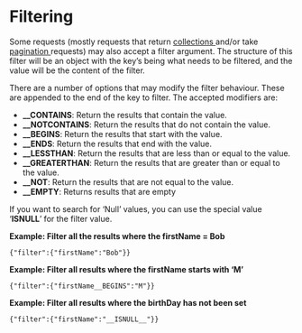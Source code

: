 # Filtering

Some requests \(mostly requests that return [collections ](collections.md)and/or take [pagination ](pagination.md)requests\) may also accept a filter argument. The structure of this filter will be an object with the key’s being what needs to be filtered, and the value will be the content of the filter.

There are a number of options that may modify the filter behaviour. These are appended to the end of the key to filter. The accepted modifiers are:

* **\_\_CONTAINS**: Return the results that contain the value.
* **\_\_NOTCONTAINS**: Return the results that do not contain the value.
* **\_\_BEGINS**: Return the results that start with the value.
* **\_\_ENDS**: Return the results that end with the value.
* **\_\_LESSTHAN**: Return the results that are less than or equal to the value.
* **\_\_GREATERTHAN**: Return the results that are greater than or equal to the value.
* **\_\_NOT**: Return the results that are not equal to the value.
* **\_\_EMPTY**: Returns results that are empty

If you want to search for ‘Null’ values, you can use the special value ‘**ISNULL**’ for the filter value.

**Example: Filter all the results where the firstName = Bob**

`{"filter":{"firstName":"Bob"}}`

**Example: Filter all results where the firstName starts with ‘M’**

`{"filter":{"firstName__BEGINS":"M"}}`

**Example: Filter all results where the birthDay has not been set**

`{"filter":{"firstName":"__ISNULL__"}}`

